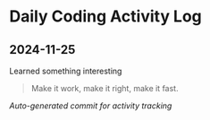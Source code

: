 # Daily Coding Activity Log

## 2024-11-25

Learned something interesting

> Make it work, make it right, make it fast.

*Auto-generated commit for activity tracking*

